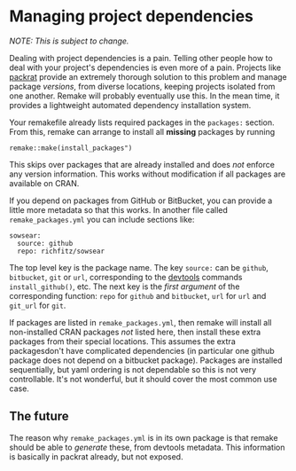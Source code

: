 # Managing project dependencies

*NOTE: This is subject to change.*

Dealing with project dependencies is a pain.  Telling other people how to deal with your project's dependencies is even more of a pain.  Projects like [packrat](rstudio.github.io/packrat) provide an extremely thorough solution to this problem and manage package *versions*, from diverse locations, keeping projects isolated from one another.  Remake will probably eventually use this.  In the mean time, it provides a lightweight automated dependency installation system.

Your remakefile already lists required packages in the `packages:` section.  From this, remake can arrange to install all **missing** packages by running

```
remake::make(install_packages")
```

This skips over packages that are already installed and does *not* enforce any version information.  This works without modification if all packages are available on CRAN.

If you depend on packages from GitHub or BitBucket, you can provide a little more metadata so that this works.  In another file called `remake_packages.yml` you can include sections like:


```
sowsear:
  source: github
  repo: richfitz/sowsear
```

The top level key is the package name.  The key `source:` can be `github`, `bitbucket`, `git` or `url`, corresponding to the [devtools](https://github.com/hadley/devtools) commands `install_github()`, etc.  The next key is the *first argument* of the corresponding function: `repo` for `github` and `bitbucket`, `url` for `url` and `git_url` for `git`.

If packages are listed in `remake_packages.yml`, then remake will install all non-installed CRAN packages *not* listed here, then install these extra packages from their special locations.  This assumes the extra packagesdon't have complicated dependencies (in particular one github package does not depend on a bitbucket package).  Packages are installed sequentially, but yaml ordering is not dependable so this is not very controllable.  It's not wonderful, but it should cover the most common use case.

## The future

The reason why `remake_packages.yml` is in its own package is that remake should be able to *generate* these, from devtools metadata.  This information is basically in packrat already, but not exposed.
